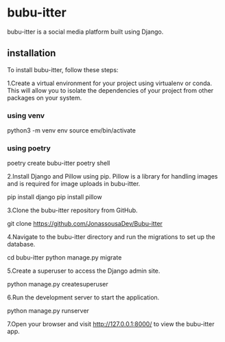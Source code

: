 # bubu-itter
bubu-itter is a social media platform built using Django.

## installation
To install bubu-itter, follow these steps:

1.Create a virtual environment for your project using virtualenv or conda. This will allow you to isolate the dependencies of your project from other packages on your system.

### using venv
python3 -m venv env
source env/bin/activate

### using poetry
poetry create bubu-itter
poetry shell


2.Install Django and Pillow using pip. Pillow is a library for handling images and is required for image uploads in bubu-itter.

pip install django
pip install pillow


3.Clone the bubu-itter repository from GitHub.

git clone https://github.com/JonassousaDev/Bubu-itter

4.Navigate to the bubu-itter directory and run the migrations to set up the database.

cd bubu-itter
python manage.py migrate

5.Create a superuser to access the Django admin site.

python manage.py createsuperuser

6.Run the development server to start the application.

python manage.py runserver

7.Open your browser and visit http://127.0.0.1:8000/ to view the bubu-itter app.
